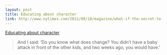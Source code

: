 ```yaml
--- 
layout: post
title: Educating about character
link: http://www.nytimes.com/2011/09/18/magazine/what-if-the-secret-to-success-is-failure.html
---
```

<a href=
"http://www.nytimes.com/2011/09/18/magazine/what-if-the-secret-to-success-is-failure.html">
Educating about character</a>

<blockquote>
  <p>And I said: ‘Do you know what does change? You didn’t have a
  baby attack in front of the other kids, and two weeks ago, you
  would have.’</p>
</blockquote>
